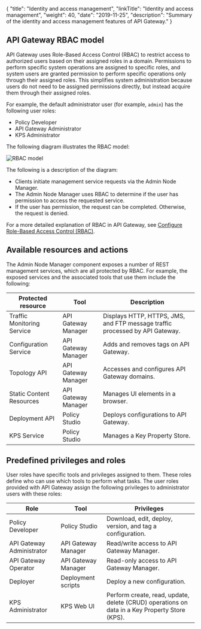 {
"title": "Identity and access management",
"linkTitle": "Identity and access management",
"weight": 40,
"date": "2019-11-25",
"description": "Summary of the identity and access management features of API Gateway."
}

## API Gateway RBAC model

API Gateway uses Role-Based Access Control (RBAC) to restrict access to authorized users based on their assigned roles in a domain. Permissions to perform specific system operations are assigned to specific roles, and system users are granted permission to perform specific operations only through their assigned roles. This simplifies system administration because users do not need to be assigned permissions directly, but instead acquire them through their assigned roles.

For example, the default administrator user (for example, `admin`) has the following user roles:

* Policy Developer
* API Gateway Administrator
* KPS Administrator

The following diagram illustrates the RBAC model:

![RBAC model](/Images/docbook/images/rbac/rbac_overview.png)

The following is a description of the diagram:

* Clients initiate management service requests via the Admin Node Manager.
* The Admin Node Manager uses RBAC to determine if the user has permission to access the requested service.
* If the user has permission, the request can be completed. Otherwise, the request is denied.

For a more detailed explanation of RBAC in API Gateway, see [Configure Role-Based Access Control (RBAC)](/docs/apim_administration/apigtw_admin/general_rbac/).

## Available resources and actions

The Admin Node Manager component exposes a number of REST management services, which are all protected by RBAC. For example, the exposed services and the associated tools that use them include the following:

| Protected resource         | Tool                | Description                                                                  |
|----------------------------|---------------------|------------------------------------------------------------------------------|
| Traffic Monitoring Service | API Gateway Manager | Displays HTTP, HTTPS, JMS, and FTP message traffic processed by API Gateway. |
| Configuration Service      | API Gateway Manager | Adds and removes tags on API Gateway.                                        |
| Topology API               | API Gateway Manager | Accesses and configures API Gateway domains.                                 |
| Static Content Resources   | API Gateway Manager | Manages UI elements in a browser.                                            |
| Deployment API             | Policy Studio       | Deploys configurations to API Gateway.                                       |
| KPS Service                | Policy Studio       | Manages a Key Property Store.                                                |

## Predefined privileges and roles

User roles have specific tools and privileges assigned to them. These roles define who can use which tools to perform what tasks. The user roles provided with API Gateway assign the following privileges to administrator users with these roles:

| Role                      | Tool                | Privileges                                                                                    |
|---------------------------|---------------------|-----------------------------------------------------------------------------------------------|
| Policy Developer          | Policy Studio       | Download, edit, deploy, version, and tag a configuration.                                     |
| API Gateway Administrator | API Gateway Manager | Read/write access to API Gateway Manager.                                                     |
| API Gateway Operator      | API Gateway Manager | Read-only access to API Gateway Manager.                                                      |
| Deployer                  | Deployment scripts  | Deploy a new configuration.                                                                   |
| KPS Administrator         | KPS Web UI          | Perform create, read, update, delete (CRUD) operations on data in a Key Property Store (KPS). |
